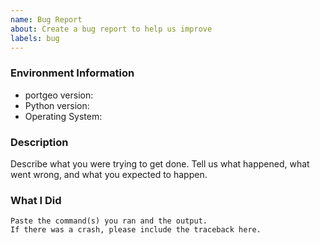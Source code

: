 ```yaml
---
name: Bug Report
about: Create a bug report to help us improve
labels: bug
---
```


<!-- Please search existing issues to avoid creating duplicates. -->

### Environment Information

-   portgeo version:
-   Python version:
-   Operating System:

### Description

Describe what you were trying to get done.
Tell us what happened, what went wrong, and what you expected to happen.

### What I Did

```
Paste the command(s) you ran and the output.
If there was a crash, please include the traceback here.
```

